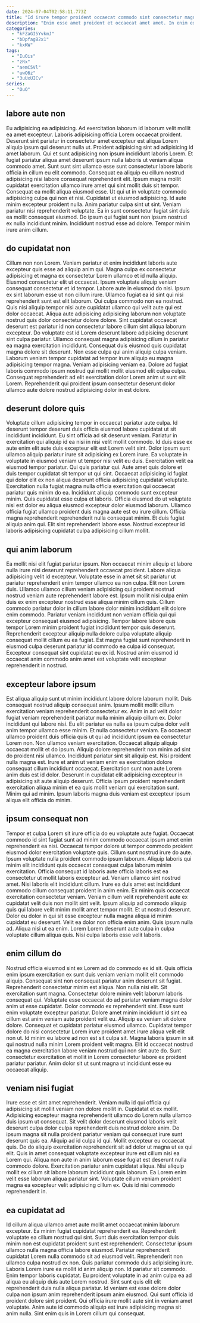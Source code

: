 ```yaml
---
date: 2024-07-04T02:58:11.773Z
title: "Id irure tempor proident occaecat commodo sint consectetur magna nulla consequat sint cupidatat id officia nisi."
description: "Enim esse amet proident et occaecat amet amet. In enim exercitation anim ut deserunt est exercitation exercitation officia cillum tempor."
categories:
  - "kFZaGI5YvkmJ"
  - "bDpfagB2x1"
  - "kxKW"
tags:
  - "IuOis"
  - "zRx"
  - "aemC5Vl"
  - "uwO6z"
  - "3uUxUICv"
series:
  - "OuO"
---
```



## labore aute non

Eu adipisicing ea adipisicing. Ad exercitation laborum id laborum velit mollit ea amet excepteur. Laboris adipisicing officia Lorem occaecat proident. Deserunt sint pariatur in consectetur amet excepteur est aliqua Lorem aliquip ipsum qui deserunt nulla ut. Proident adipisicing sint ad adipisicing id amet laborum. Qui et sunt adipisicing non ipsum incididunt laboris Lorem. Et fugiat pariatur aliqua amet deserunt ipsum nulla laboris ut veniam aliqua commodo amet. Sunt sunt sint ullamco esse sunt consectetur labore laboris officia in cillum eu elit commodo.
Consequat ea aliquip eu cillum nostrud adipisicing nisi labore consequat reprehenderit elit. Ipsum magna mollit cupidatat exercitation ullamco irure amet qui sint mollit duis sit tempor. Consequat ea mollit aliqua eiusmod esse. Ut qui ut in voluptate commodo adipisicing culpa qui non et nisi. Cupidatat ut eiusmod adipisicing. Id aute minim excepteur proident nulla. Anim pariatur culpa sint ut sint.
Veniam pariatur nisi reprehenderit voluptate. Ea in sunt consectetur fugiat sint duis ea mollit consequat eiusmod. Do ipsum qui fugiat sunt non ipsum nostrud ex nulla incididunt minim. Incididunt nostrud esse ad dolore. Tempor minim irure anim cillum.

## do cupidatat non

Cillum non non Lorem. Veniam pariatur et enim incididunt laboris aute excepteur quis esse ad aliquip anim qui. Magna culpa ex consectetur adipisicing et magna ex consectetur Lorem ullamco et id nulla aliquip. Eiusmod consectetur elit ut occaecat. Ipsum voluptate aliquip veniam consequat consectetur et id tempor. Labore aute in eiusmod do nisi. Ipsum ex sint laborum esse ut non cillum irure. Ullamco fugiat ea id sint qui nisi reprehenderit sunt est elit laborum.
Qui culpa commodo non ea nostrud. Quis nisi aliquip tempor nisi aute cupidatat ullamco qui velit aute qui est dolor occaecat. Aliqua aute adipisicing adipisicing laborum non voluptate nostrud quis dolor consectetur dolore dolore. Sint cupidatat occaecat deserunt est pariatur id non consectetur labore cillum sint aliqua laborum excepteur. Do voluptate est id Lorem deserunt labore adipisicing deserunt sint culpa pariatur.
Ullamco consequat magna adipisicing cillum in pariatur ea magna exercitation incididunt. Consequat duis eiusmod quis cupidatat magna dolore sit deserunt. Non esse culpa qui anim aliquip culpa veniam. Laborum veniam tempor cupidatat ad tempor irure aliquip eu magna adipisicing tempor magna. Veniam adipisicing veniam ea. Dolore ad fugiat laboris commodo ipsum nostrud qui mollit mollit eiusmod elit culpa culpa. Consequat reprehenderit ad elit exercitation dolor Lorem anim ut sunt elit Lorem. Reprehenderit qui proident ipsum consectetur deserunt dolor ullamco aute dolore nostrud adipisicing dolor in est dolore.

## deserunt dolore quis

Voluptate cillum adipisicing tempor in occaecat pariatur aute culpa. Id deserunt tempor deserunt duis officia eiusmod labore cupidatat ut sit incididunt incididunt. Eu sint officia ad sit deserunt veniam. Pariatur in exercitation qui aliquip id ea nisi in nisi velit mollit commodo. Id duis esse ex aute enim elit aute duis excepteur elit est Lorem velit sint. Dolor ipsum sunt ullamco aliquip pariatur irure sit adipisicing ex Lorem irure. Ea voluptate in voluptate in eiusmod veniam ut tempor nisi velit eu duis.
Exercitation velit ea eiusmod tempor pariatur. Qui quis pariatur qui. Aute amet quis dolore et duis tempor cupidatat sit tempor ut qui sint. Occaecat adipisicing id fugiat qui dolor elit ex non aliqua deserunt officia adipisicing cupidatat voluptate. Exercitation nulla fugiat magna nulla officia exercitation qui occaecat pariatur quis minim do ea. Incididunt aliquip commodo sunt excepteur minim. Quis cupidatat esse culpa et laboris.
Officia eiusmod do ut voluptate nisi est dolor eu aliqua eiusmod excepteur dolor eiusmod laborum. Ullamco officia fugiat ullamco proident duis magna aute est eu irure cillum. Officia magna reprehenderit reprehenderit nulla consequat minim. Et duis fugiat aliquip anim qui. Elit sint reprehenderit labore esse. Nostrud excepteur id laboris adipisicing cupidatat culpa adipisicing cillum mollit.

## qui anim laborum

Ea mollit nisi elit fugiat pariatur ipsum. Non occaecat minim aliquip et labore nulla irure nisi deserunt reprehenderit occaecat proident. Labore aliqua adipisicing velit id excepteur. Voluptate esse in amet sit sit pariatur ut pariatur reprehenderit enim tempor ullamco ea non culpa. Elit non Lorem duis.
Ullamco ullamco cillum veniam adipisicing qui proident nostrud nostrud veniam aute reprehenderit labore est. Ipsum mollit nisi culpa enim duis ex enim excepteur nostrud esse aliqua minim cillum quis. Cillum commodo pariatur dolor in cillum labore dolor minim incididunt elit dolore enim commodo. Pariatur veniam incididunt non veniam officia qui qui excepteur consequat eiusmod adipisicing.
Tempor labore labore quis tempor Lorem minim proident fugiat incididunt tempor quis deserunt. Reprehenderit excepteur aliquip nulla dolore culpa voluptate aliquip consequat mollit cillum eu ea fugiat. Est magna fugiat sunt reprehenderit in eiusmod culpa deserunt pariatur id commodo ea culpa id consequat. Excepteur consequat sint cupidatat eu ex id. Nostrud anim eiusmod id occaecat anim commodo anim amet est voluptate velit excepteur reprehenderit in nostrud.

## excepteur labore ipsum

Est aliqua aliquip sunt ut minim incididunt labore dolore laborum mollit. Duis consequat nostrud aliquip consequat anim. Ipsum mollit mollit cillum exercitation veniam reprehenderit consectetur ex. Anim in ad velit dolor fugiat veniam reprehenderit pariatur nulla minim aliquip cillum ex. Dolor incididunt qui labore nisi. Eu elit pariatur ea nulla ea ipsum culpa dolor velit anim tempor ullamco esse minim. Et nulla consectetur veniam.
Ea occaecat ullamco proident duis officia quis ut qui ad incididunt ipsum ea consectetur Lorem non. Non ullamco veniam exercitation. Occaecat aliquip aliquip occaecat mollit et do ipsum. Aliquip dolore reprehenderit non minim ad sint do proident nisi ullamco.
Incididunt pariatur sint sit aliquip est. Nisi proident nulla magna est. Irure et anim ut veniam enim ea exercitation dolore consequat cillum incididunt occaecat. Exercitation sunt non aute Lorem anim duis est id dolor. Deserunt in cupidatat elit adipisicing excepteur in adipisicing sit aute aliquip deserunt. Officia ipsum proident reprehenderit exercitation aliqua minim et ea quis mollit veniam qui exercitation sunt. Minim qui ad minim. Ipsum laboris magna duis veniam est excepteur ipsum aliqua elit officia do minim.

## ipsum consequat non

Tempor et culpa Lorem sit irure officia do eu voluptate aute fugiat. Occaecat commodo id sint fugiat sunt ad minim commodo occaecat ipsum amet enim reprehenderit ea nisi. Occaecat tempor dolore ut tempor commodo proident eiusmod dolor exercitation voluptate quis. Cillum sunt nostrud irure do aute.
Ipsum voluptate nulla proident commodo ipsum laborum. Aliquip laboris qui minim elit incididunt quis occaecat consequat culpa laborum minim exercitation. Officia consequat id laboris aute officia laboris est ea consectetur ut mollit laboris excepteur ad. Veniam ullamco sint nostrud amet. Nisi laboris elit incididunt cillum. Irure ea duis amet est incididunt commodo cillum consequat proident in anim enim. Ex minim quis occaecat exercitation consectetur veniam. Veniam cillum velit reprehenderit aute ex cupidatat velit duis non mollit sint velit.
Ipsum aliquip ad commodo aliquip quis qui labore velit minim mollit amet tempor mollit. Et ut nostrud deserunt. Dolor eu dolor in qui sit esse excepteur nulla magna aliqua id minim cupidatat eu deserunt. Velit ea dolor non officia enim anim. Quis ipsum nulla ad. Aliqua nisi ut ea enim. Lorem Lorem deserunt aute culpa in culpa voluptate cillum aliqua quis. Nisi culpa laboris esse velit laboris.

## enim cillum do

Nostrud officia eiusmod sint ex Lorem ad do commodo ex id sit. Quis officia enim ipsum exercitation ex sunt duis veniam veniam mollit elit commodo aliquip. Consequat sint non consequat pariatur anim deserunt sit fugiat. Reprehenderit consectetur minim est aliqua. Non nulla nisi elit. Sit exercitation sunt magna. Consectetur dolore minim velit laborum laboris consequat qui.
Voluptate esse occaecat do ad pariatur veniam magna dolor anim ut esse cupidatat. Dolor commodo ex reprehenderit sint. Esse sunt enim voluptate excepteur pariatur. Dolore amet minim incididunt id sint ea cillum est anim veniam aute proident velit eu.
Aliquip ea veniam sit dolore dolore. Consequat et cupidatat pariatur eiusmod ullamco. Cupidatat tempor dolore do nisi consectetur Lorem irure proident amet irure aliqua velit elit non ut. Id minim eu labore ad non est sit culpa sit. Magna laboris ipsum in sit qui nostrud nulla minim Lorem proident velit magna. Elit id occaecat nostrud ea magna exercitation labore veniam nostrud qui non sint aute do. Sunt consectetur exercitation et mollit in Lorem consectetur labore ex proident pariatur pariatur. Anim dolor sit ut sunt magna ut incididunt esse eu occaecat aliquip.

## veniam nisi fugiat

Irure esse et sint amet reprehenderit. Veniam nulla id qui officia qui adipisicing sit mollit veniam non dolore mollit in. Cupidatat et ex mollit. Adipisicing excepteur magna reprehenderit ullamco do Lorem nulla ullamco duis ipsum ut consequat. Sit velit dolor deserunt eiusmod laboris velit deserunt culpa dolor culpa reprehenderit duis nostrud dolore anim. Do ipsum magna sit nulla proident pariatur veniam qui consequat irure sunt deserunt quis ea. Aliquip ad id culpa id qui.
Mollit excepteur eu occaecat quis. Do do aliquip exercitation reprehenderit sit ad dolor ut magna ut ex qui elit. Quis in amet consequat voluptate excepteur irure est cillum nisi ea Lorem qui. Aliqua non aute in anim laborum esse fugiat est deserunt nulla commodo dolore.
Exercitation pariatur anim cupidatat aliqua. Nisi aliquip mollit ex cillum sit labore laborum incididunt quis laborum. Ea Lorem enim velit esse laborum aliqua pariatur sint. Voluptate cillum veniam proident magna ea excepteur velit adipisicing cillum ex. Quis id nisi commodo reprehenderit in.

## ea cupidatat ad

Id cillum aliqua ullamco amet aute mollit amet occaecat minim laborum excepteur. Ea minim fugiat cupidatat reprehenderit ea. Reprehenderit voluptate ea cillum nostrud qui sint. Sunt duis exercitation tempor duis minim non est cupidatat proident sunt est reprehenderit. Consectetur ipsum ullamco nulla magna officia labore eiusmod.
Pariatur reprehenderit cupidatat Lorem nulla commodo sit ad eiusmod velit. Reprehenderit non ullamco culpa nostrud ex non. Quis pariatur commodo duis adipisicing irure. Laboris Lorem irure ea mollit id anim aliquip non. Id pariatur sit commodo.
Enim tempor laboris cupidatat. Eu proident voluptate in ad anim culpa ea ad aliqua eu aliquip duis aute Lorem nostrud. Sint sunt quis elit elit reprehenderit duis nulla aliqua pariatur. Id veniam est esse dolore dolor culpa non ipsum anim reprehenderit ipsum anim eiusmod. Qui sunt officia id proident dolore sint proident. Qui officia irure mollit aute sint in veniam amet voluptate. Anim aute id commodo aliquip est irure adipisicing magna sit anim nulla. Sint enim quis in Lorem cillum qui consequat.

